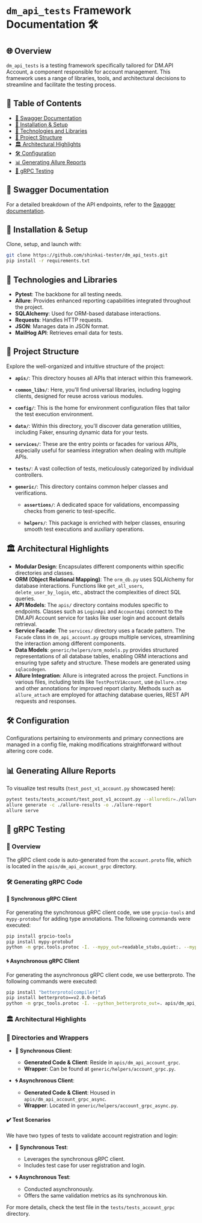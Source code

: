 # `dm_api_tests` Framework Documentation 🛠️

## 🌐 Overview
`dm_api_tests` is a testing framework specifically tailored for DM.API Account, a component responsible for account management. This framework uses a range of libraries, tools, and architectural decisions to streamline and facilitate the testing process.

## 📜 Table of Contents
- [🔗 Swagger Documentation](#swagger-documentation)
- [🚀 Installation & Setup](#installation--setup)
- [🧰 Technologies and Libraries](#technologies-and-libraries)
- [📂 Project Structure](#project-structure)
- [🏛️ Architectural Highlights](#architectural-highlights)
- [🛠️ Configuration](#configuration)
- [📊 Generating Allure Reports](#generating-allure-reports)
- [🔗 gRPC Testing](#grpc-testing)


## 🔗 Swagger Documentation
For a detailed breakdown of the API endpoints, refer to the [Swagger documentation](http://5.63.153.31:5051/index.html?urls.primaryName=Account).

## 🚀 Installation & Setup
Clone, setup, and launch with:

```bash
git clone https://github.com/shinkai-tester/dm_api_tests.git
pip install -r requirements.txt
```

## 🧰 Technologies and Libraries
- **Pytest**: The backbone for all testing needs.
- **Allure**: Provides enhanced reporting capabilities integrated throughout the project.
- **SQLAlchemy**: Used for ORM-based database interactions.
- **Requests**: Handles HTTP requests.
- **JSON**: Manages data in JSON format.
- **MailHog API**: Retrieves email data for tests.

## 📂 Project Structure

Explore the well-organized and intuitive structure of the project:

- **`apis/`**: This directory houses all APIs that interact within this framework.

- **`common_libs/`**: Here, you'll find universal libraries, including logging clients, designed for reuse across various modules.

- **`config/`**: This is the home for environment configuration files that tailor the test execution environment.

- **`data/`**: Within this directory, you'll discover data generation utilities, including Faker, ensuring dynamic data for your tests.

- **`services/`**: These are the entry points or facades for various APIs, especially useful for seamless integration when dealing with multiple APIs.

- **`tests/`**: A vast collection of tests, meticulously categorized by individual controllers.

- **`generic/`**: This directory contains common helper classes and verifications.

  - **`assertions/`**: A dedicated space for validations, encompassing checks from generic to test-specific.

  - **`helpers/`**: This package is enriched with helper classes, ensuring smooth test executions and auxiliary operations.


## 🏛️ Architectural Highlights
- **Modular Design**: Encapsulates different components within specific directories and classes.
- **ORM (Object Relational Mapping)**: The `orm_db.py` uses SQLAlchemy for database interactions. Functions like `get_all_users`, `delete_user_by_login`, etc., abstract the complexities of direct SQL queries.
- **API Models**: The `apis/` directory contains modules specific to endpoints. Classes such as `LoginApi` and `AccountApi` connect to the DM.API Account service for tasks like user login and account details retrieval.
- **Service Facade**: The `services/` directory uses a facade pattern. The `Facade` class in `dm_api_account.py` groups multiple services, streamlining the interaction among different components.
- **Data Models**: `generic/helpers/orm_models.py` provides structured representations of all database tables, enabling ORM interactions and ensuring type safety and structure. These models are generated using `sqlacodegen`.
- **Allure Integration**: Allure is integrated across the project. Functions in various files, including tests like `TestPostV1Account`, use `@allure.step` and other annotations for improved report clarity. Methods such as `allure_attach` are employed for attaching database queries, REST API requests and responses.

## 🛠️ Configuration
Configurations pertaining to environments and primary connections are managed in a config file, making modifications straightforward without altering core code.

## 📊 Generating Allure Reports
To visualize test results (`test_post_v1_account.py` showcased here):

```bash
pytest tests/tests_account/test_post_v1_account.py --alluredir=./allure-results
allure generate -c ./allure-results -o ./allure-report 
allure serve
```

## 🔗 gRPC Testing

### 📑 Overview
The gRPC client code is auto-generated from the `account.proto` file, which is located in the `apis/dm_api_account_grpc` directory.

### 🛠️ Generating gRPC Code

#### 🔄 Synchronous gRPC Client
For generating the synchronous gRPC client code, we use `grpcio-tools` and `mypy-protobuf` for adding type annotations. The following commands were executed:

```bash
pip install grpcio-tools
pip install mypy-protobuf
python -m grpc.tools.protoc -I. --mypy_out=readable_stubs,quiet:. --mypy_grpc_out=readable_stubs,quiet:. --python_out=. --grpc_python_out=. apis/dm_api_account_grpc/account.proto
```
#### 🌀 Asynchronous gRPC Client
For generating the asynchronous gRPC client code, we use betterproto. The following commands were executed:

```bash
pip install "betterproto[compiler]"
pip install betterproto==v2.0.0-beta5
python -m grpc_tools.protoc -I. --python_betterproto_out=. apis/dm_api_account_grpc/account.proto
```

### 🏛️ Architectural Highlights

### 📁 Directories and Wrappers

- **🔄 Synchronous Client**: 
  - **Generated Code & Client**: Reside in `apis/dm_api_account_grpc`.
  - **Wrapper**: Can be found at `generic/helpers/account_grpc.py`.
  
- **🌀 Asynchronous Client**:
  - **Generated Code & Client**: Housed in `apis/dm_api_account_grpc_async`.
  - **Wrapper**: Located in `generic/helpers/account_grpc_async.py`.

#### ✔️ Test Scenarios

We have two types of tests to validate account registration and login:

- **🔄 Synchronous Test**: 
  - Leverages the synchronous gRPC client.
  - Includes test case for user registration and login.

- **🌀 Asynchronous Test**: 
  - Conducted asynchronously.
  - Offers the same validation metrics as its synchronous kin.

For more details, check the test file in the `tests/tests_account_grpc` directory.
